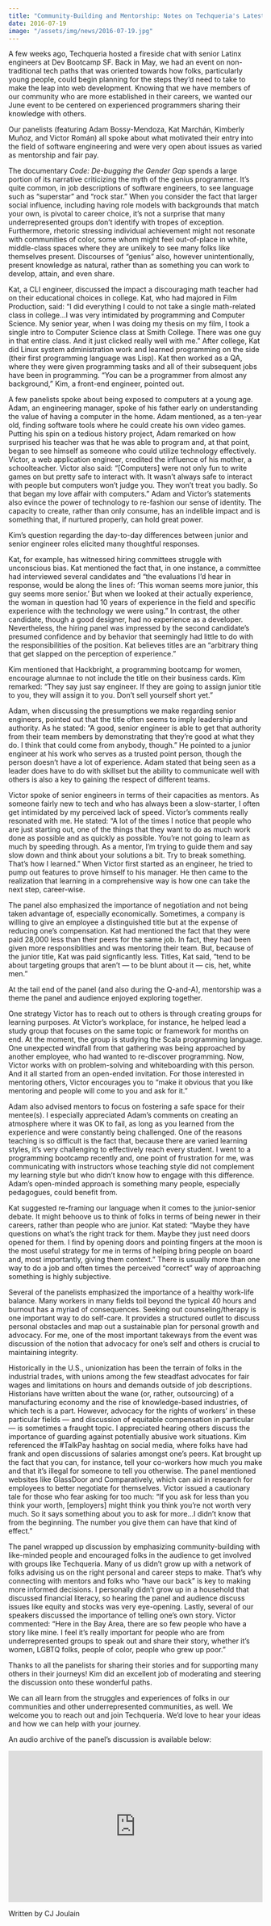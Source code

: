 ```yaml
---
title: "Community-Building and Mentorship: Notes on Techqueria's Latest Event"
date: 2016-07-19
image: "/assets/img/news/2016-07-19.jpg"
---
```


A few weeks ago, Techqueria hosted a fireside chat with senior Latinx engineers at Dev Bootcamp SF. Back in May, we had an event on non-traditional tech paths that was oriented towards how folks, particularly young people, could begin planning for the steps they’d need to take to make the leap into
web development. Knowing that we have members of our community who are more established in their careers, we wanted our June event to be centered on experienced programmers sharing their knowledge with others.

Our panelists (featuring Adam Bossy-Mendoza, Kat Marchán, Kimberly Muñoz, and Victor Román) all spoke about what motivated their entry into the field of software engineering and were very open about issues as varied as mentorship and fair pay.

The documentary _Code: De-bugging the Gender Gap_ spends a large portion of its narrative criticizing the myth of the genius programmer. It’s quite common, in job descriptions of software engineers, to see language such as “superstar” and “rock star.” When you consider the fact that larger social
influence, including having role models with backgrounds that match your own, is pivotal to career choice, it’s not a surprise that many underrepresented groups don’t identify with tropes of exception. Furthermore, rhetoric stressing individual achievement might not resonate with communities of
color, some whom might feel out-of-place in white, middle-class spaces where they are unlikely to see many folks like themselves present. Discourses of “genius” also, however unintentionally, present knowledge as natural, rather than as something you can work to develop, attain, and even share.

Kat, a CLI engineer, discussed the impact a discouraging math teacher had on their educational choices in college. Kat, who had majored in Film Production, said: “I did everything I could to not take a single math-related class in college…I was very intimidated by programming and Computer Science.
My senior year, when I was doing my thesis on my film, I took a single intro to Computer Science class at Smith College. There was one guy in that entire class. And it just clicked really well with me.” After college, Kat did Linux system administration work and learned programming on the side
(their first programming language was Lisp). Kat then worked as a QA, where they were given programming tasks and all of their subsequent jobs have been in programming. “You can be a programmer from almost any background,” Kim, a front-end engineer, pointed out.

A few panelists spoke about being exposed to computers at a young age. Adam, an engineering manager, spoke of his father early on understanding the value of having a computer in the home. Adam mentioned, as a ten-year old, finding software tools where he could create his own video games. Putting his
spin on a tedious history project, Adam remarked on how surprised his teacher was that he was able to program and, at that point, began to see himself as someone who could utilize technology effectively. Victor, a web application engineer, credited the influence of his mother, a schoolteacher.
Victor also said: “[Computers] were not only fun to write games on but pretty safe to interact with. It wasn’t always safe to interact with people but computers won’t judge you. They won’t treat you badly. So that began my love affair with computers.” Adam and Victor’s statements also evince the
power of technology to re-fashion our sense of identity. The capacity to create, rather than only consume, has an indelible impact and is something that, if nurtured properly, can hold great power.

Kim’s question regarding the day-to-day differences between junior and senior engineer roles elicited many thoughtful responses.

Kat, for example, has witnessed hiring committees struggle with unconscious bias. Kat mentioned the fact that, in one instance, a committee had interviewed several candidates and “the evaluations I’d hear in response, would be along the lines of: ‘This woman seems more junior, this guy seems more
senior.’ But when we looked at their actually experience, the woman in question had 10 years of experience in the field and specific experience with the technology we were using.” In contrast, the other candidate, though a good designer, had no experience as a developer. Nevertheless, the hiring
panel was impressed by the second candidate’s presumed confidence and by behavior that seemingly had little to do with the responsibilities of the position. Kat believes titles are an “arbitrary thing that get slapped on the perception of experience.”

Kim mentioned that Hackbright, a programming bootcamp for women, encourage alumnae to not include the title on their business cards. Kim remarked: “They say just say engineer. If they are going to assign junior title to you, they will assign it to you. Don’t sell yourself short yet.”

Adam, when discussing the presumptions we make regarding senior engineers, pointed out that the title often seems to imply leadership and authority. As he stated: “A good, senior engineer is able to get that authority from their team members by demonstrating that they’re good at what they do. I
think that could come from anybody, though.” He pointed to a junior engineer at his work who serves as a trusted point person, though the person doesn’t have a lot of experience. Adam stated that being seen as a leader does have to do with skillset but the ability to communicate well with others is
also a key to gaining the respect of different teams.

Victor spoke of senior engineers in terms of their capacities as mentors. As someone fairly new to tech and who has always been a slow-starter, I often get intimidated by my perceived lack of speed. Victor’s comments really resonated with me. He stated: “A lot of the times I notice that people who
are just starting out, one of the things that they want to do as much work done as possible and as quickly as possible. You’re not going to learn as much by speeding through. As a mentor, I’m trying to guide them and say slow down and think about your solutions a bit. Try to break something. That’s
how I learned.” When Victor first started as an engineer, he tried to pump out features to prove himself to his manager. He then came to the realization that learning in a comprehensive way is how one can take the next step, career-wise.

The panel also emphasized the importance of negotiation and not being taken advantage of, especially economically. Sometimes, a company is willing to give an employee a distinguished title but at the expense of reducing one’s compensation. Kat had mentioned the fact that they were paid 28,000 less
than their peers for the same job. In fact, they had been given more responsiblities and was mentoring their team. But, because of the junior title, Kat was paid signficantly less. Titles, Kat said, “tend to be about targeting groups that aren’t — to be blunt about it — cis, het, white men.”

At the tail end of the panel (and also during the Q-and-A), mentorship was a theme the panel and audience enjoyed exploring together.

One strategy Victor has to reach out to others is through creating groups for learning purposes. At Victor’s workplace, for instance, he helped lead a study group that focuses on the same topic or framework for months on end. At the moment, the group is studying the Scala programming language. One
unexpected windfall from that gathering was being approached by another employee, who had wanted to re-discover programming. Now, Victor works with on problem-solving and whiteboarding with this person. And it all started from an open-ended invitation. For those interested in mentoring others,
Victor encourages you to “make it obvious that you like mentoring and people will come to you and ask for it.”

Adam also advised mentors to focus on fostering a safe space for their mentee(s). I especially appreciated Adam’s comments on creating an atmosphere where it was OK to fail, as long as you learned from the experience and were constantly being challenged. One of the reasons teaching is so difficult
is the fact that, because there are varied learning styles, it’s very challenging to effectively reach every student. I went to a programming bootcamp recently and, one point of frustration for me, was communicating with instructors whose teaching style did not complement my learning style but who
didn’t know how to engage with this difference. Adam’s open-minded approach is something many people, especially pedagogues, could benefit from.

Kat suggested re-framing our language when it comes to the junior-senior debate. It might behoove us to think of folks in terms of being newer in their careers, rather than people who are junior. Kat stated: “Maybe they have questions on what’s the right track for them. Maybe they just need doors
opened for them. I find by opening doors and pointing fingers at the moon is the most useful strategy for me in terms of helping bring people on board and, most importantly, giving them context.” There is usually more than one way to do a job and often times the perceived “correct” way of
approaching something is highly subjective.

Several of the panelists emphasized the importance of a healthy work-life balance. Many workers in many fields toil beyond the typical 40 hours and burnout has a myriad of consequences. Seeking out counseling/therapy is one important way to do self-care. It provides a structured outlet to discuss
personal obstacles and map out a sustainable plan for personal growth and advocacy. For me, one of the most important takeways from the event was discussion of the notion that advocacy for one’s self and others is crucial to maintaining integrity.

Historically in the U.S., unionization has been the terrain of folks in the industrial trades, with unions among the few steadfast advocates for fair wages and limitations on hours and demands outside of job descriptions. Historians have written about the wane (or, rather, outsourcing) of a
manufacturing economy and the rise of knowledge-based industries, of which tech is a part. However, advocacy for the rights of workers’ in these particular fields — and discussion of equitable compensation in particular — is sometimes a fraught topic. I appreciated hearing others discuss the
importance of guarding against potentially abusive work situations. Kim referenced the #TalkPay hashtag on social media, where folks have had frank and open discussions of salaries amongst one’s peers. Kat brought up the fact that you can, for instance, tell your co-workers how much you make and
that it’s illegal for someone to tell you otherwise. The panel mentioned websites like GlassDoor and Comparatively, which can aid in research for employees to better negotiate for themselves. Victor issued a cautionary tale for those who fear asking for too much: “If you ask for less than you think
your worth, [employers] might think you think you’re not worth very much. So it says something about you to ask for more…I didn’t know that from the beginning. The number you give them can have that kind of effect.”

The panel wrapped up discussion by emphasizing community-building with like-minded people and encouraged folks in the audience to get involved with groups like Techqueria. Many of us didn’t grow up with a network of folks advising us on the right personal and career steps to make. That’s why
connecting with mentors and folks who “have our back” is key to making more informed decisions. I personally didn’t grow up in a household that discussed financial literacy, so hearing the panel and audience discuss issues like equity and stocks was very eye-opening. Lastly, several of our speakers
discussed the importance of telling one’s own story. Victor commented: “Here in the Bay Area, there are so few people who have a story like mine. I feel it’s really important for people who are from underrepresented groups to speak out and share their story, whether it’s women, LGBTQ folks, people
of color, people who grew up poor.”

Thanks to all the panelists for sharing their stories and for supporting many others in their journeys! Kim did an excellent job of moderating and steering the discussion onto these wonderful paths.

We can all learn from the struggles and experiences of folks in our communities and other underrepresented communities, as well. We welcome you to reach out and join Techqueria. We’d love to hear your ideas and how we can help with your journey.

An audio archive of the panel’s discussion is available below:

<div class="mt-2 mb-2">
<iframe width="100%" height="300" scrolling="no" frameborder="no" allow="autoplay" src="https://w.soundcloud.com/player/?url=https%3A//api.soundcloud.com/tracks/274377031&color=%23ff5500&auto_play=false&hide_related=false&show_comments=true&show_user=true&show_reposts=false&show_teaser=true&visual=true"></iframe>
</div>

Written by CJ Joulain
